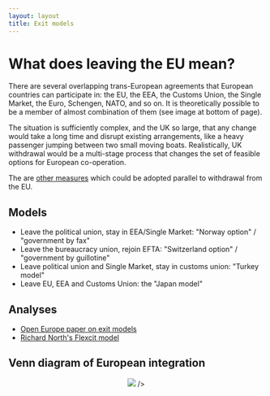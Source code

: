 ```yaml
---
layout: layout
title: Exit models
---
```


What does leaving the EU mean?
==============================

There are several overlapping trans-European agreements that European
countries can participate in: the EU, the EEA, the Customs Union, the
Single Market, the Euro, Schengen, NATO, and so on. It is
theoretically possible to be a member of almost combination of them
(see image at bottom of page).

The situation is sufficiently complex, and the UK so large, that any change
would take a long time and disrupt existing arrangements, like a heavy
passenger jumping between two small moving boats. Realistically, UK withdrawal
would be a multi-stage process that changes the set of feasible options
for European co-operation. 

The are [other measures](other-reforms.html) which could be adopted
parallel to withdrawal from the EU.

Models
------

* Leave the political union, stay in EEA/Single Market: "Norway option" / "government by fax"
* Leave the bureaucracy union, rejoin EFTA: "Switzerland option" / "government by guillotine"
* Leave political union and Single Market, stay in customs union: "Turkey model"
* Leave EU, EEA and Customs Union: the "Japan model"


Analyses
--------

* [Open Europe paper on exit models](http://www.openeurope.org.uk/Content/Documents/2012EUTrade_new.pdf)
* [Richard North's Flexcit model](http://www.eureferendum.com/blogview.aspx?blogno=84857)

Venn diagram of European integration
------------------------------------

<p align="center"><img src="http://upload.wikimedia.org/wikipedia/commons/thumb/1/1a/Supranational_European_Bodies-en.svg/640px-Supranational_European_Bodies-en.svg.png"> /></p>

